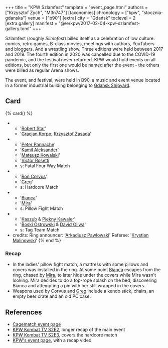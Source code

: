 +++
title = "KPW Szlamfest"
template = "event_page.html"
authors = ["Krzysztof Zych", "M3n747"]
[taxonomies]
chronology = ["kpw", "stocznia-gdanska"]
venue = ["b90"]
[extra]
city = "Gdańsk"
toclevel = 2
[extra.gallery]
manifest = "@/e/kpw/2017-02-04-kpw-szlamfest-gallery.toml"
+++

Szlamfest (roughly _Slimefest_) billed itself as a celebration of low culture: comics, retro games, B-class movies, meetings with authors, YouTubers and bloggers. And a wrestling show. Three editions were held between 2017 and 2019. The fourth edition in 2020 was cancelled due to the COVID-19 pandemic, and the festival never returned. KPW would hold events on all editions, but only the first one would be named after the event - the others were billed as regular Arena shows.

The event, and festival, were held in B90, a music and event venue located in a former industrial building belonging to [Gdańsk Shipyard](@/v/stocznia-gdanska.md).

## Card

{% card() %}
- - '[Robert Star](@/w/robert-star.md)'
  - '[Gracjan Korpo](@/w/gracjan-korpo.md); [Krzysztof Zasada](@/w/krzysztof-zasada.md)'
- - '[Peter Pannache](@/w/peter-pannache.md)'
  - '[Kamil Aleksander](@/w/kamil-aleksander.md)'
  - '[Mateusz Kowalski](@/w/mateusz-kakareko.md)'
  - '[Victor Rosetti](@/w/rosetti.md)'
  - s: Fatal Four Way Match
- - '[Ron Corvus](@/w/ron-corvus.md)'
  - '[Greg](@/w/greg.md)'
  - s: Hardcore Match
- - '[Bianca](@/w/bianca.md)'
  - '[Mira](@/w/mira.md)'
  - s: Pillow Fight Match
- - '[Kaszub](@/w/kaszub.md) & [Piękny Kawaler](@/w/piekny-kawaler.md)'
  - '[Boski Ostrowski](@/w/ostrowski.md) & [David Oliwa](@/w/david-oliwa.md)'
  - s: Tag Team Match
- credits:
    Ring announcer: '[Arkadiusz Pawłowski](@/w/pan-pawlowski.md)'
    Referee: '[Krystian Malinowski](@/w/krystian-malinowski.md)'
{% end %}

### Recap

* In the ladies' pillow fight match, a mattress with some pillows and covers was installed in the ring. At some point [Bianca](@/w/bianca.md) escapes from the ring, chased by [Mira](@/w/mira.md), to later hide under the covers while Mira wasn't looking. Mira decides to do a top-rope splash on the bed, discovering Bianca and attempting a pin with her still wrapped in the covers.
* Weapons used by Corvus and [Greg](@/w/greg.md) include a kendo stick, chairs, an empty beer crate and an old PC case.

## References

* [Cagematch event page](https://www.cagematch.net/?id=1&nr=175305)
* [KPW Kombat TV S2E2](https://www.youtube.com/watch?v=u3fl_RbZFCo), longer recap of the main event
* [KPW Kombat TV S2E3](https://www.youtube.com/watch?v=sn3EEhQvsY4), covers the hardcore match
* [KPW's event page](https://kpwrestling.pl/events/kpw-szlamfest/), with a recap video
